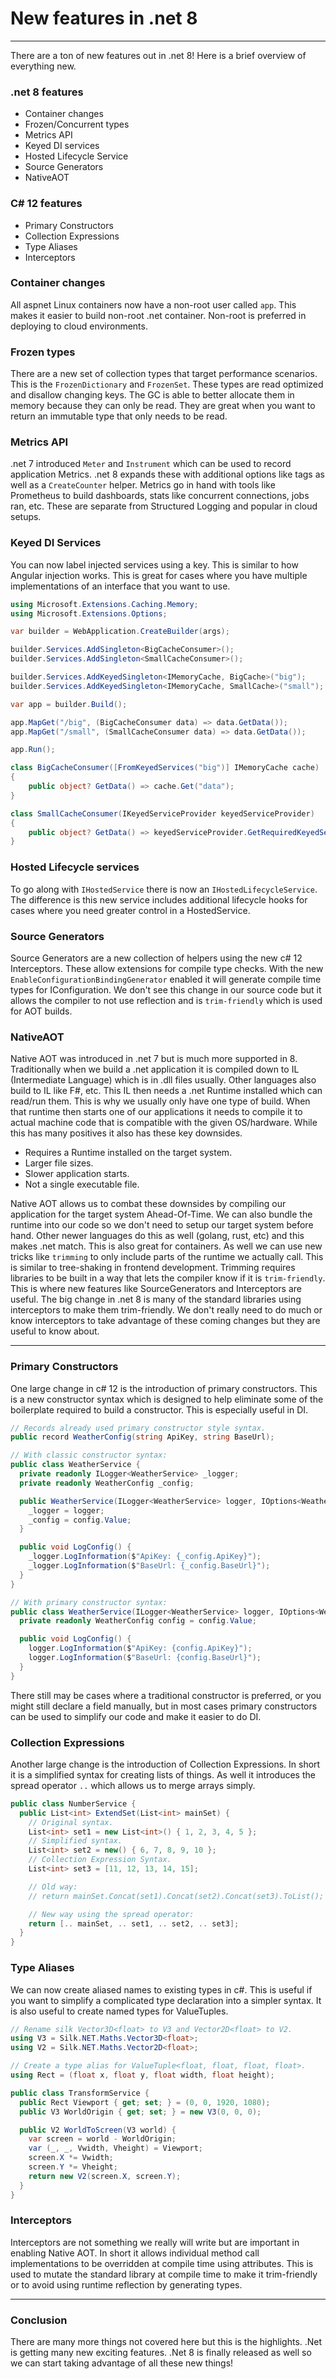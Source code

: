 # New features in .net 8
---

There are a ton of new features out in .net 8! Here is a brief overview of everything new.

### .net 8 features

- Container changes
- Frozen/Concurrent types
- Metrics API
- Keyed DI services
- Hosted Lifecycle Service
- Source Generators
- NativeAOT

### C# 12 features

- Primary Constructors
- Collection Expressions
- Type Aliases
- Interceptors

### Container changes

All aspnet Linux containers now have a non-root user called `app`. This makes it easier to build non-root .net container. Non-root is preferred in deploying to cloud environments.

### Frozen types

There are a new set of collection types that target performance scenarios. This is the `FrozenDictionary` and `FrozenSet`. These types are read optimized and disallow changing keys. The GC is able to better allocate them in memory because they can only be read. They are great when you want to return an immutable type that only needs to be read.

### Metrics API

.net 7 introduced `Meter` and `Instrument` which can be used to record application Metrics. .net 8 expands these with additional options like tags as well as a `CreateCounter` helper. Metrics go in hand with tools like Prometheus to build dashboards, stats like concurrent connections, jobs ran, etc. These are separate from Structured Logging and popular in cloud setups.

### Keyed DI Services

You can now label injected services using a key. This is similar to how Angular injection works. This is great for cases where you have multiple implementations of an interface that you want to use.

```csharp
using Microsoft.Extensions.Caching.Memory;
using Microsoft.Extensions.Options;

var builder = WebApplication.CreateBuilder(args);

builder.Services.AddSingleton<BigCacheConsumer>();
builder.Services.AddSingleton<SmallCacheConsumer>();

builder.Services.AddKeyedSingleton<IMemoryCache, BigCache>("big");
builder.Services.AddKeyedSingleton<IMemoryCache, SmallCache>("small");

var app = builder.Build();

app.MapGet("/big", (BigCacheConsumer data) => data.GetData());
app.MapGet("/small", (SmallCacheConsumer data) => data.GetData());

app.Run();

class BigCacheConsumer([FromKeyedServices("big")] IMemoryCache cache)
{
    public object? GetData() => cache.Get("data");
}

class SmallCacheConsumer(IKeyedServiceProvider keyedServiceProvider)
{
    public object? GetData() => keyedServiceProvider.GetRequiredKeyedService<IMemoryCache>("small");
}
```

### Hosted Lifecycle services

To go along with `IHostedService` there is now an `IHostedLifecycleService`. The difference is this new service includes additional lifecycle hooks for cases where you need greater control in a HostedService.

### Source Generators

Source Generators are a new collection of helpers using the new c# 12 Interceptors. These allow extensions for compile type checks. With the new `EnableConfigurationBindingGenerator` enabled it will generate compile time types for IConfiguration. We don't see this change in our source code but it allows the compiler to not use reflection and is `trim-friendly` which is used for AOT builds.

### NativeAOT

Native AOT was introduced in .net 7 but is much more supported in 8. Traditionally when we build a .net application it is compiled down to IL (Intermediate Language) which is in .dll files usually. Other languages also build to IL like F#, etc. This IL then needs a .net Runtime installed which can read/run them. This is why we usually only have one type of build. When that runtime then starts one of our applications it needs to compile it to actual machine code that is compatible with the given OS/hardware. While this has many positives it also has these key downsides.

- Requires a Runtime installed on the target system.
- Larger file sizes.
- Slower application starts.
- Not a single executable file.

Native AOT allows us to combat these downsides by compiling our application for the target system Ahead-Of-Time. We can also bundle the runtime into our code so we don't need to setup our target system before hand. Other newer languages do this as well (golang, rust, etc) and this makes .net match. This is also great for containers. As well we can use new tricks like `trimming` to only include parts of the runtime we actually call. This is similar to tree-shaking in frontend development. Trimming requires libraries to be built in a way that lets the compiler know if it is `trim-friendly`. This is where new features like SourceGenerators and Interceptors are useful. The big change in .net 8 is many of the standard libraries using interceptors to make them trim-friendly. We don't really need to do much or know interceptors to take advantage of these coming changes but they are useful to know about.

---

### Primary Constructors

One large change in c# 12 is the introduction of primary constructors. This is a new constructor syntax which is designed to help eliminate some of the boilerplate required to build a constructor. This is especially useful in DI.

```csharp
// Records already used primary constructor style syntax.
public record WeatherConfig(string ApiKey, string BaseUrl);

// With classic constructor syntax:
public class WeatherService {
  private readonly ILogger<WeatherService> _logger;
  private readonly WeatherConfig _config;

  public WeatherService(ILogger<WeatherService> logger, IOptions<WeatherConfig> config) {
    _logger = logger;
    _config = config.Value;
  }

  public void LogConfig() {
    _logger.LogInformation($"ApiKey: {_config.ApiKey}");
    _logger.LogInformation($"BaseUrl: {_config.BaseUrl}");
  }
}

// With primary constructor syntax:
public class WeatherService(ILogger<WeatherService> logger, IOptions<WeatherConfig> config) {
  private readonly WeatherConfig config = config.Value;

  public void LogConfig() {
    logger.LogInformation($"ApiKey: {config.ApiKey}");
    logger.LogInformation($"BaseUrl: {config.BaseUrl}");
  }
}
```

There still may be cases where a traditional constructor is preferred, or you might still declare a field manually, but in most cases primary constructors can be used to simplify our code and make it easier to do DI.

### Collection Expressions

Another large change is the introduction of Collection Expressions. In short it is a simplified syntax for creating lists of things. As well it introduces the spread operator `..` which allows us to merge arrays simply.

```csharp
public class NumberService {
  public List<int> ExtendSet(List<int> mainSet) {
    // Original syntax.
    List<int> set1 = new List<int>() { 1, 2, 3, 4, 5 };
    // Simplified syntax.
    List<int> set2 = new() { 6, 7, 8, 9, 10 };
    // Collection Expression Syntax.
    List<int> set3 = [11, 12, 13, 14, 15];

    // Old way:
    // return mainSet.Concat(set1).Concat(set2).Concat(set3).ToList();

    // New way using the spread operator:
    return [.. mainSet, .. set1, .. set2, .. set3];
  }
}
```

### Type Aliases

We can now create aliased names to existing types in c#. This is useful if you want to simplify a complicated type declaration into a simpler syntax. It is also useful to create named types for ValueTuples.

```csharp
// Rename silk Vector3D<float> to V3 and Vector2D<float> to V2.
using V3 = Silk.NET.Maths.Vector3D<float>;
using V2 = Silk.NET.Maths.Vector2D<float>;

// Create a type alias for ValueTuple<float, float, float, float>.
using Rect = (float x, float y, float width, float height);

public class TransformService {
  public Rect Viewport { get; set; } = (0, 0, 1920, 1080);
  public V3 WorldOrigin { get; set; } = new V3(0, 0, 0);

  public V2 WorldToScreen(V3 world) {
    var screen = world - WorldOrigin;
    var (_, _, Vwidth, Vheight) = Viewport;
    screen.X *= Vwidth;
    screen.Y *= Vheight;
    return new V2(screen.X, screen.Y);
  }
}
```

### Interceptors

Interceptors are not something we really will write but are important in enabling Native AOT. In short it allows individual method call implementations to be overridden at compile time using attributes. This is used to mutate the standard library at compile time to make it trim-friendly or to avoid using runtime reflection by generating types.

---

### Conclusion

There are many more things not covered here but this is the highlights. .Net is getting many new exciting features. .Net 8 is finally released as well so we can start taking advantage of all these new things!
